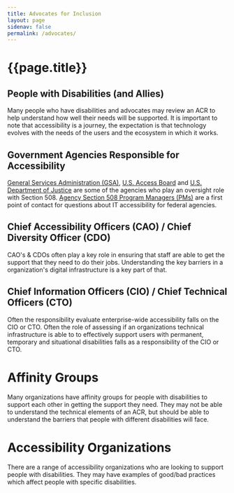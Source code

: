 ```yaml
---
title: Advocates for Inclusion
layout: page
sidenav: false
permalink: /advocates/
---
```


# **{{page.title}}**

## People with Disabilities (and Allies)
Many people who have disabilities and advocates may review an ACR to help understand how well their needs will be supported. It is important to note that accessibility is a journey, the expectation is that technology evolves with the needs of the users and the ecosystem in which it works.

## Government Agencies Responsible for Accessibility
[General Services Administration (GSA)](https://www.gsa.gov/), [U.S. Access Board](https://www.access-board.gov/) and [U.S. Department of Justice](https://www.justice.gov/) are some of the agencies who play an oversight role with Section 508. [Agency Section 508 Program Managers (PMs)](https://www.section508.gov/tools/coordinator-listing/) are a first point of contact for questions about IT accessibility for federal agencies.

## Chief Accessibility Officers (CAO) / Chief Diversity Officer (CDO)
CAO's & CDOs often play a key role in ensuring that staff are able to get the support that they need to do their jobs. Understanding the key barriers in a organization's digital infrastructure is a key part of that. 

## Chief Information Officers (CIO) / Chief Technical Officers (CTO)
Often the responsibility evaluate enterprise-wide accessibility falls on the CIO or CTO. Often the role of assessing if an organizations technical infrastructure is able to to effectively support users with permanent, temporary and situational disabilities falls as a responsibility of the CIO or CTO. 

# Affinity Groups 
Many organizations have affinity groups for people with disabilities to support each other in getting the support they need. They may not be able to understand the technical elements of an ACR, but should be able to understand the barriers that people with different disabilities will face. 

# Accessibility Organizations
There are a range of accessibility organizations who are looking to support people with disabilities. They may have examples of good/bad practices which affect people with specific disabilities. 
